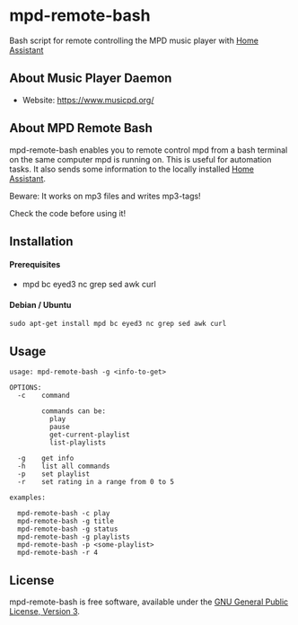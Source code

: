 # mpd-remote-bash
Bash script for remote controlling the MPD music player with [Home Assistant](https://home-assistant.io/)

## About Music Player Daemon

   * Website: https://www.musicpd.org/

## About MPD Remote Bash
mpd-remote-bash enables you to remote control mpd from a bash terminal on the same computer mpd is running on. This is useful for automation tasks. 
It also sends some information to the locally installed [Home Assistant](https://home-assistant.io/).

Beware: It works on mp3 files and writes mp3-tags!

Check the code before using it!

## Installation
#### Prerequisites
   * mpd bc eyed3 nc grep sed awk curl

#### Debian / Ubuntu
```
sudo apt-get install mpd bc eyed3 nc grep sed awk curl
```

## Usage
```
usage: mpd-remote-bash -g <info-to-get> 

OPTIONS:
  -c    command
        
        commands can be:
          play
          pause
          get-current-playlist
          list-playlists

  -g    get info
  -h    list all commands
  -p    set playlist
  -r    set rating in a range from 0 to 5

examples:

  mpd-remote-bash -c play
  mpd-remote-bash -g title
  mpd-remote-bash -g status
  mpd-remote-bash -g playlists
  mpd-remote-bash -p <some-playlist>
  mpd-remote-bash -r 4

```

## License
mpd-remote-bash is free software, available under the [GNU General Public License, Version 3](http://www.gnu.org/licenses/gpl.html).

